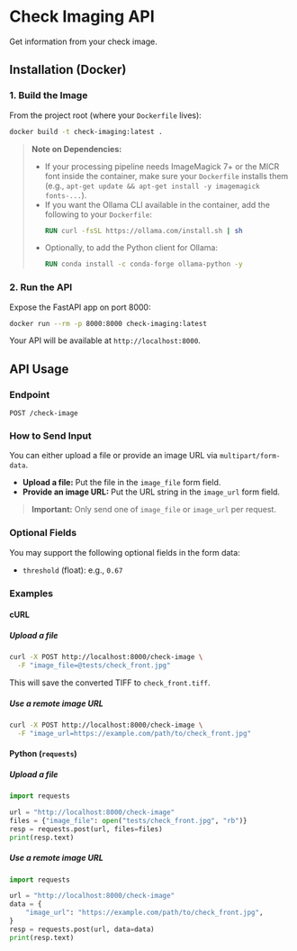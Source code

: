 # Check Imaging API

Get information from your check image.

## Installation (Docker)

### 1. Build the Image

From the project root (where your `Dockerfile` lives):

```bash
docker build -t check-imaging:latest .
```

> **Note on Dependencies:**
>
> - If your processing pipeline needs ImageMagick 7+ or the MICR font inside the container, make sure your `Dockerfile` installs them (e.g., `apt-get update && apt-get install -y imagemagick fonts-...`).
> - If you want the Ollama CLI available in the container, add the following to your `Dockerfile`:
>   ```dockerfile
>   RUN curl -fsSL https://ollama.com/install.sh | sh
>   ```
> - Optionally, to add the Python client for Ollama:
>   ```dockerfile
>   RUN conda install -c conda-forge ollama-python -y
>   ```

### 2. Run the API

Expose the FastAPI app on port 8000:

```bash
docker run --rm -p 8000:8000 check-imaging:latest
```

Your API will be available at `http://localhost:8000`.

## API Usage

### Endpoint

```
POST /check-image
```

### How to Send Input

You can either upload a file or provide an image URL via `multipart/form-data`.

-   **Upload a file:** Put the file in the `image_file` form field.
-   **Provide an image URL:** Put the URL string in the `image_url` form field.

> **Important:** Only send one of `image_file` or `image_url` per request.

### Optional Fields

You may support the following optional fields in the form data:

-   `threshold` (float): e.g., `0.67`

### Examples

#### cURL

##### Upload a file

```bash
curl -X POST http://localhost:8000/check-image \
  -F "image_file=@tests/check_front.jpg"
```

This will save the converted TIFF to `check_front.tiff`.

##### Use a remote image URL

```bash
curl -X POST http://localhost:8000/check-image \
  -F "image_url=https://example.com/path/to/check_front.jpg"
```

#### Python (`requests`)

##### Upload a file

```python
import requests

url = "http://localhost:8000/check-image"
files = {"image_file": open("tests/check_front.jpg", "rb")}
resp = requests.post(url, files=files)
print(resp.text)
```

##### Use a remote image URL

```python
import requests

url = "http://localhost:8000/check-image"
data = {
    "image_url": "https://example.com/path/to/check_front.jpg",
}
resp = requests.post(url, data=data)
print(resp.text)
```